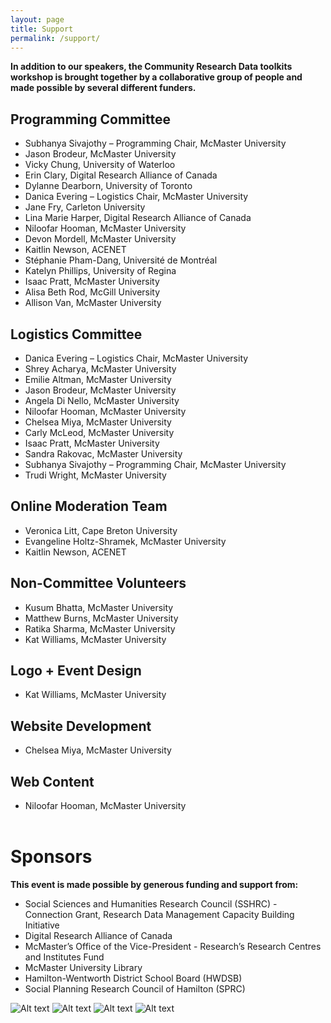 ```yaml
---
layout: page
title: Support
permalink: /support/
---
```



**In addition to our speakers, the Community Research Data toolkits workshop is brought together by a collaborative group of people and made possible by several different funders.**

 

## Programming Committee 

- Subhanya Sivajothy – Programming Chair, McMaster University 
- Jason Brodeur, McMaster University 
- Vicky Chung, University of Waterloo 
- Erin Clary, Digital Research Alliance of Canada 
- Dylanne Dearborn, University of Toronto 
- Danica Evering – Logistics Chair, McMaster University 
- Jane Fry, Carleton University 
- Lina Marie Harper, Digital Research Alliance of Canada 
- Niloofar Hooman, McMaster University 
- Devon Mordell, McMaster University 
- Kaitlin Newson, ACENET 
- Stéphanie Pham-Dang, Université de Montréal 
- Katelyn Phillips, University of Regina
- Isaac Pratt, McMaster University
- Alisa Beth Rod, McGill University 
- Allison Van, McMaster University  

## Logistics Committee 
- Danica Evering – Logistics Chair, McMaster University 
- Shrey Acharya, McMaster University 
- Emilie Altman, McMaster University 
- Jason Brodeur, McMaster University 
- Angela Di Nello, McMaster University 
- Niloofar Hooman, McMaster University 
- Chelsea Miya, McMaster University 
- Carly McLeod, McMaster University
- Isaac Pratt, McMaster University 
- Sandra Rakovac, McMaster University 
- Subhanya Sivajothy – Programming Chair, McMaster University 
- Trudi Wright, McMaster University 
 
## Online Moderation Team 
- Veronica Litt, Cape Breton University 
- Evangeline Holtz-Shramek, McMaster University
- Kaitlin Newson, ACENET

## Non-Committee Volunteers
- Kusum Bhatta, McMaster University
- Matthew Burns, McMaster University
- Ratika Sharma, McMaster University
- Kat Williams, McMaster University

## Logo + Event Design
- Kat Williams, McMaster University 

## Website Development
- Chelsea Miya, McMaster University 

## Web Content
- Niloofar Hooman, McMaster University 
<br><br>

<h1 class ="extra-big"> Sponsors</h1>

**This event is made possible by generous funding and support from:**

- Social Sciences and Humanities Research Council (SSHRC) - Connection Grant, Research Data Management Capacity Building Initiative 
- Digital Research Alliance of Canada 
- McMaster’s Office of the Vice-President - Research’s Research Centres and Institutes Fund 
- McMaster University Library 
- Hamilton-Wentworth District School Board (HWDSB) 
- Social Planning Research Council of Hamilton (SPRC)

<div class="all-logos">
<img class="logo-reg" title="a title" alt="Alt text" src="/CDTW/assets/img/Alliance-Logo-Stacked.png">

<img class="logo-reg" title="a title" alt="Alt text" src="/CDTW/assets/img/scds-logo-white.png">

<img class="logo-reg" title="a title" alt="Alt text" src="/CDTW/assets/img/mcm-library_left-col_png.png">

<img class="logo-long" title="a title" alt="Alt text" src="/CDTW/assets/img/sshrc-fip-full-black-eng.png">
</div>
